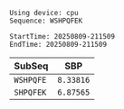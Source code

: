 ```
Using device: cpu
Sequence: WSHPQFEK
```


```
StartTime: 20250809-211509
EndTime: 20250809-211509
```

| SubSeq | SBP |
| ------ | --- |
| ```WSHPQFE``` | ```8.33816``` |
| ```SHPQFEK``` | ```6.87565``` |
